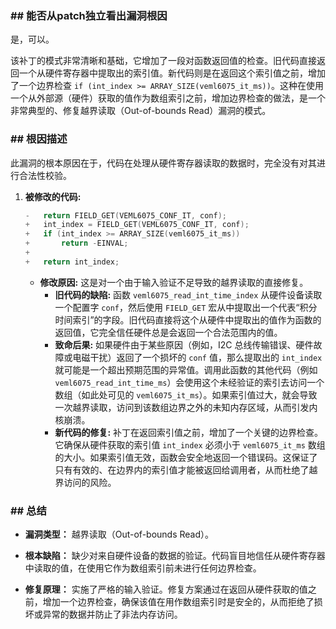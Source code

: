 ### **## 能否从patch独立看出漏洞根因**
是，可以。

该补丁的模式非常清晰和基础，它增加了一段对函数返回值的检查。旧代码直接返回一个从硬件寄存器中提取出的索引值。新代码则是在返回这个索引值之前，增加了一个边界检查 `if (int_index >= ARRAY_SIZE(veml6075_it_ms))`。这种在使用一个从外部源（硬件）获取的值作为数组索引之前，增加边界检查的做法，是一个非常典型的、修复越界读取（Out-of-bounds Read）漏洞的模式。

### **## 根因描述**

此漏洞的根本原因在于，代码在处理从硬件寄存器读取的数据时，完全没有对其进行合法性校验。

1.  **被修改的代码:**
    ```c
    -	return FIELD_GET(VEML6075_CONF_IT, conf);
    +	int_index = FIELD_GET(VEML6075_CONF_IT, conf);
    +	if (int_index >= ARRAY_SIZE(veml6075_it_ms))
    +		return -EINVAL;
    +
    +	return int_index;
    ```
    *   **修改原因:** 这是对一个由于输入验证不足导致的越界读取的直接修复。
        *   **旧代码的缺陷:** 函数 `veml6075_read_int_time_index` 从硬件设备读取一个配置字 `conf`，然后使用 `FIELD_GET` 宏从中提取出一个代表“积分时间索引”的字段。旧代码直接将这个从硬件中提取出的值作为函数的返回值，它完全信任硬件总是会返回一个合法范围内的值。
        *   **致命后果:** 如果硬件由于某些原因（例如，I2C 总线传输错误、硬件故障或电磁干扰）返回了一个损坏的 `conf` 值，那么提取出的 `int_index` 就可能是一个超出预期范围的异常值。调用此函数的其他代码（例如 `veml6075_read_int_time_ms`）会使用这个未经验证的索引去访问一个数组（如此处可见的 `veml6075_it_ms`）。如果索引值过大，就会导致一次越界读取，访问到该数组边界之外的未知内存区域，从而引发内核崩溃。
        *   **新代码的修复:** 补丁在返回索引值之前，增加了一个关键的边界检查。它确保从硬件获取的索引值 `int_index` 必须小于 `veml6075_it_ms` 数组的大小。如果索引值无效，函数会安全地返回一个错误码。这保证了只有有效的、在边界内的索引值才能被返回给调用者，从而杜绝了越界访问的风险。

### **## 总结**

*   **漏洞类型：**
    越界读取（Out-of-bounds Read）。

*   **根本缺陷：**
    缺少对来自硬件设备的数据的验证。代码盲目地信任从硬件寄存器中读取的值，在使用它作为数组索引前未进行任何边界检查。

*   **修复原理：**
    实施了严格的输入验证。修复方案通过在返回从硬件获取的值之前，增加一个边界检查，确保该值在用作数组索引时是安全的，从而拒绝了损坏或异常的数据并防止了非法内存访问。